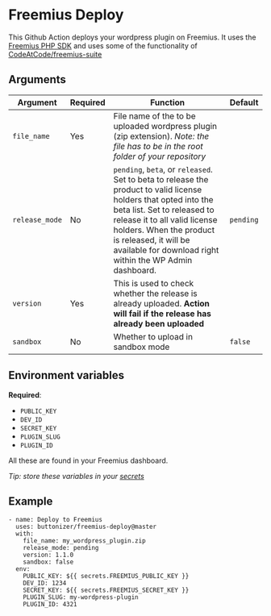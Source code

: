 # Freemius Deploy

This Github Action deploys your wordpress plugin on Freemius. It uses the [Freemius PHP SDK](https://github.com/Freemius/freemius-php-sdk.git) and uses some of the functionality of [CodeAtCode/freemius-suite](https://github.com/CodeAtCode/freemius-suite)

## Arguments
| Argument       | Required | Function                                                                                                                                                                                                                                                                                        | Default |
| -------------- | -------- | ------- | ------- |
| `file_name`    | Yes      | File name of the to be uploaded wordpress plugin (zip extension).  _Note: the file has to be in the root folder of your repository_                                                                                                                                                                                                                                                      |         |
| `release_mode` | No       | `pending`, `beta`, or `released`. Set to beta to release the product to valid license holders that opted into the beta list. Set to released to release it to all valid license holders. When the product is released, it will be available for download right within the WP Admin dashboard. | `pending` |
| `version` | Yes | This is used to check whether the release is already uploaded. **Action will fail if the release has already been uploaded** | |
| `sandbox` | No | Whether to upload in sandbox mode | `false` |

## Environment variables

**Required**:
- `PUBLIC_KEY`
- `DEV_ID`
- `SECRET_KEY`
- `PLUGIN_SLUG`
- `PLUGIN_ID`

All these are found in your Freemius dashboard.

_Tip: store these variables in your [secrets](https://help.github.com/en/actions/configuring-and-managing-workflows/creating-and-storing-encrypted-secrets)_

## Example
```
- name: Deploy to Freemius
  uses: buttonizer/freemius-deploy@master
  with:
    file_name: my_wordpress_plugin.zip
    release_mode: pending
    version: 1.1.0
    sandbox: false
  env:
    PUBLIC_KEY: ${{ secrets.FREEMIUS_PUBLIC_KEY }}
    DEV_ID: 1234
    SECRET_KEY: ${{ secrets.FREEMIUS_SECRET_KEY }}
    PLUGIN_SLUG: my-wordpress-plugin
    PLUGIN_ID: 4321
```
